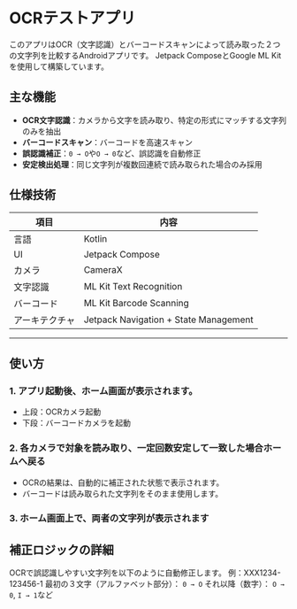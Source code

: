 # OCRテストアプリ
このアプリはOCR（文字認識）とバーコードスキャンによって読み取った２つの文字列を比較するAndroidアプリです。
Jetpack ComposeとGoogle ML Kitを使用して構築しています。

## 主な機能
- **OCR文字認識**：カメラから文字を読み取り、特定の形式にマッチする文字列のみを抽出
- **バーコードスキャン**：バーコードを高速スキャン
- **誤認識補正**：`0 → O`や`O → 0`など、誤認識を自動修正
- **安定検出処理**：同じ文字列が複数回連続で読み取られた場合のみ採用

## 仕様技術
| 項目      | 内容                     |
|-----------|-------------------------|
| 言語      | Kotlin                  |
| UI        | Jetpack Compose         |
| カメラ     | CameraX                 |
| 文字認識   | ML Kit Text Recognition | 
| バーコード | ML Kit Barcode Scanning  |
| アーキテクチャ | Jetpack Navigation + State Management |

---

## 使い方

### 1. アプリ起動後、ホーム画面が表示されます。

- 上段：OCRカメラ起動
- 下段：バーコードカメラを起動

### 2. 各カメラで対象を読み取り、一定回数安定して一致した場合ホームへ戻る

- OCRの結果は、自動的に補正された状態で表示されます。
- バーコードは読み取られた文字列をそのまま使用します。

### 3. ホーム画面上で、両者の文字列が表示されます

## 補正ロジックの詳細
OCRで誤認識しやすい文字列を以下のように自動修正します。
例：XXX1234-123456-1
最初の３文字（アルファベット部分）： `0 → O`
それ以降（数字）： `O → 0`, `I → 1`など
